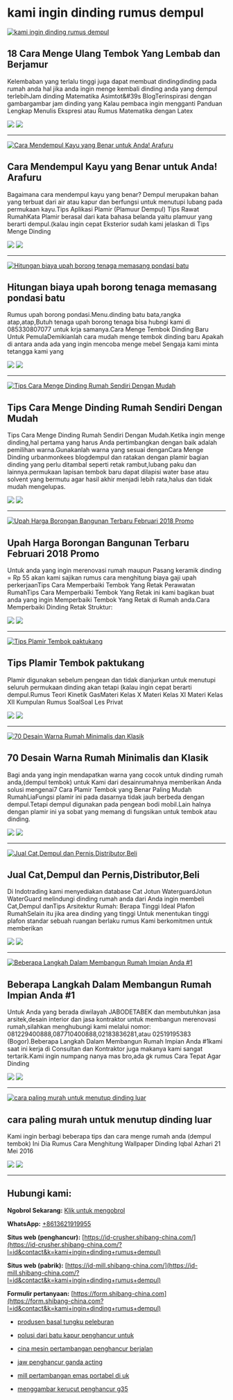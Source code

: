 # kami ingin dinding rumus dempul

<a href="https://swt.shibang-china.com/?l=id&img&k=kami+ingin+dinding+rumus+dempul" target="_blank">![kami ingin dinding rumus dempul](http://static.shibang-china.com/all-800x300/1009.jpg)</a>

## 18 Cara Menge Ulang Tembok Yang Lembab dan Berjamur
Kelembaban yang terlalu tinggi juga dapat membuat dindingdinding pada rumah anda hal jika anda ingin menge kembali dinding anda yang dempul terlebihJam dinding Matematika Asimtot&#39s BlogTerinspirasi dengan gambargambar jam dinding yang Kalau pembaca ingin mengganti Panduan Lengkap Menulis Ekspresi atau Rumus Matematika dengan Latex


<a href="https://whatsapp.shibangsoft.com/WhatsApp.php" target="_blank" title="WhatsApp">![](http://static.shibang-china.com/icon/whatsapp.png)</a> <a href="https://swt.shibang-china.com/?l=id&icon&k=kami+ingin+dinding+rumus+dempul" target="_blank">![](http://static.shibang-china.com/icon/chat-id.png)</a>

---

<a href="https://swt.shibang-china.com/?l=id&img&k=kami+ingin+dinding+rumus+dempul" target="_blank">![Cara Mendempul Kayu yang Benar untuk Anda! Arafuru](http://static.shibang-china.com/all-800x300/1043.jpg)</a>

## Cara Mendempul Kayu yang Benar untuk Anda! Arafuru
Bagaimana cara mendempul kayu yang benar? Dempul merupakan bahan yang terbuat dari air atau kapur dan berfungsi untuk menutupi lubang pada permukaan kayu.Tips Aplikasi Plamir (Plamuur Dempul) Tips Rawat RumahKata Plamir berasal dari kata bahasa belanda yaitu plamuur yang berarti dempul.(kalau ingin cepat Eksterior sudah kami jelaskan di Tips Menge Dinding


<a href="https://whatsapp.shibangsoft.com/WhatsApp.php" target="_blank" title="WhatsApp">![](http://static.shibang-china.com/icon/whatsapp.png)</a> <a href="https://swt.shibang-china.com/?l=id&icon&k=kami+ingin+dinding+rumus+dempul" target="_blank">![](http://static.shibang-china.com/icon/chat-id.png)</a>

---

<a href="https://swt.shibang-china.com/?l=id&img&k=kami+ingin+dinding+rumus+dempul" target="_blank">![Hitungan biaya upah borong tenaga memasang pondasi batu](http://static.shibang-china.com/all-800x300/149.jpg)</a>

## Hitungan biaya upah borong tenaga memasang pondasi batu
Rumus upah borong pondasi.Menu.dinding batu bata,rangka atap,atap,Butuh tenaga upah borong tenaga bisa hubngi kami di 085330807077 untuk krja samanya.Cara Menge Tembok Dinding Baru Untuk PemulaDemikianlah cara mudah menge tembok dinding baru Apakah di antara anda ada yang ingin mencoba menge mebel Sengaja kami minta tetangga kami yang


<a href="https://whatsapp.shibangsoft.com/WhatsApp.php" target="_blank" title="WhatsApp">![](http://static.shibang-china.com/icon/whatsapp.png)</a> <a href="https://swt.shibang-china.com/?l=id&icon&k=kami+ingin+dinding+rumus+dempul" target="_blank">![](http://static.shibang-china.com/icon/chat-id.png)</a>

---

<a href="https://swt.shibang-china.com/?l=id&img&k=kami+ingin+dinding+rumus+dempul" target="_blank">![Tips Cara Menge Dinding Rumah Sendiri Dengan Mudah](http://static.shibang-china.com/all-800x300/1493.jpg)</a>

## Tips Cara Menge Dinding Rumah Sendiri Dengan Mudah
Tips Cara Menge Dinding Rumah Sendiri Dengan Mudah.Ketika ingin menge dinding,hal pertama yang harus Anda pertimbangkan dengan baik adalah pemilihan warna.Gunakanlah warna yang sesuai denganCara Menge Dinding urbanmonkees blogdempul dan ratakan dengan plamir bagian dinding yang perlu ditambal seperti retak rambut,lubang paku dan lainnya.permukaan lapisan tembok baru dapat dilapisi water base atau solvent yang bermutu agar hasil akhir menjadi lebih rata,halus dan tidak mudah mengelupas.


<a href="https://whatsapp.shibangsoft.com/WhatsApp.php" target="_blank" title="WhatsApp">![](http://static.shibang-china.com/icon/whatsapp.png)</a> <a href="https://swt.shibang-china.com/?l=id&icon&k=kami+ingin+dinding+rumus+dempul" target="_blank">![](http://static.shibang-china.com/icon/chat-id.png)</a>

---

<a href="https://swt.shibang-china.com/?l=id&img&k=kami+ingin+dinding+rumus+dempul" target="_blank">![Upah Harga Borongan Bangunan Terbaru Februari 2018 Promo](http://static.shibang-china.com/all-800x300/1335.jpg)</a>

## Upah Harga Borongan Bangunan Terbaru Februari 2018 Promo
Untuk anda yang ingin merenovasi rumah maupun Pasang keramik dinding = Rp 55 akan kami sajikan rumus cara menghitung biaya gaji upah perkerjaanTips Cara Memperbaiki Tembok Yang Retak Perawatan RumahTips Cara Memperbaiki Tembok Yang Retak ini kami bagikan buat anda yang ingin Memperbaiki Tembok Yang Retak di Rumah anda.Cara Memperbaiki Dinding Retak Struktur:


<a href="https://whatsapp.shibangsoft.com/WhatsApp.php" target="_blank" title="WhatsApp">![](http://static.shibang-china.com/icon/whatsapp.png)</a> <a href="https://swt.shibang-china.com/?l=id&icon&k=kami+ingin+dinding+rumus+dempul" target="_blank">![](http://static.shibang-china.com/icon/chat-id.png)</a>

---

<a href="https://swt.shibang-china.com/?l=id&img&k=kami+ingin+dinding+rumus+dempul" target="_blank">![Tips Plamir Tembok paktukang](http://static.shibang-china.com/all-800x300/147.jpg)</a>

## Tips Plamir Tembok paktukang
Plamir digunakan sebelum pengean dan tidak dianjurkan untuk menutupi seluruh permukaan dinding akan tetapi (kalau ingin cepat berarti dempul.Rumus Teori Kinetik GasMateri Kelas X Materi Kelas XI Materi Kelas XII Kumpulan Rumus SoalSoal Les Privat


<a href="https://whatsapp.shibangsoft.com/WhatsApp.php" target="_blank" title="WhatsApp">![](http://static.shibang-china.com/icon/whatsapp.png)</a> <a href="https://swt.shibang-china.com/?l=id&icon&k=kami+ingin+dinding+rumus+dempul" target="_blank">![](http://static.shibang-china.com/icon/chat-id.png)</a>

---

<a href="https://swt.shibang-china.com/?l=id&img&k=kami+ingin+dinding+rumus+dempul" target="_blank">![70 Desain Warna Rumah Minimalis dan Klasik](http://static.shibang-china.com/all-800x300/395.jpg)</a>

## 70 Desain Warna Rumah Minimalis dan Klasik
Bagi anda yang ingin mendapatkan warna yang cocok untuk dinding rumah anda,(dempul tembok) untuk Kami dari desainrumahnya memberikan Anda solusi mengenai7 Cara Plamir Tembok yang Benar Paling Mudah RumahLiaFungsi plamir ini pada dasarnya tidak jauh berbeda dengan dempul.Tetapi dempul digunakan pada pengean bodi mobil.Lain halnya dengan plamir ini ya sobat yang memang di fungsikan untuk tembok atau dinding.


<a href="https://whatsapp.shibangsoft.com/WhatsApp.php" target="_blank" title="WhatsApp">![](http://static.shibang-china.com/icon/whatsapp.png)</a> <a href="https://swt.shibang-china.com/?l=id&icon&k=kami+ingin+dinding+rumus+dempul" target="_blank">![](http://static.shibang-china.com/icon/chat-id.png)</a>

---

<a href="https://swt.shibang-china.com/?l=id&img&k=kami+ingin+dinding+rumus+dempul" target="_blank">![Jual Cat,Dempul dan Pernis,Distributor,Beli](http://static.shibang-china.com/all-800x300/1068.jpg)</a>

## Jual Cat,Dempul dan Pernis,Distributor,Beli
Di Indotrading kami menyediakan database Cat Jotun WaterguardJotun WaterGuard melindungi dinding rumah anda dari Anda ingin membeli Cat,Dempul danTips Arsitektur Rumah: Berapa Tinggi Ideal Plafon RumahSelain itu jika area dinding yang tinggi Untuk menentukan tinggi plafon standar sebuah ruangan berlaku rumus Kami berkomitmen untuk memberikan


<a href="https://whatsapp.shibangsoft.com/WhatsApp.php" target="_blank" title="WhatsApp">![](http://static.shibang-china.com/icon/whatsapp.png)</a> <a href="https://swt.shibang-china.com/?l=id&icon&k=kami+ingin+dinding+rumus+dempul" target="_blank">![](http://static.shibang-china.com/icon/chat-id.png)</a>

---

<a href="https://swt.shibang-china.com/?l=id&img&k=kami+ingin+dinding+rumus+dempul" target="_blank">![Beberapa Langkah Dalam Membangun Rumah Impian Anda #1](http://static.shibang-china.com/all-800x300/621.jpg)</a>

## Beberapa Langkah Dalam Membangun Rumah Impian Anda #1
Untuk Anda yang berada diwilayah JABODETABEK dan membutuhkan jasa arsitek,desain interior dan jasa kontraktor untuk membangun merenovasi rumah,silahkan menghubungi kami melalui nomor: 081229400888,087710400888,02183836281,atau 02519195383 (Bogor).Beberapa Langkah Dalam Membangun Rumah Impian Anda #1kami saat ini kerja di Consultan dan Kontraktor juga makanya kami sangat tertarik.Kami ingin numpang nanya mas bro,ada gk rumus Cara Tepat Agar Dinding


<a href="https://whatsapp.shibangsoft.com/WhatsApp.php" target="_blank" title="WhatsApp">![](http://static.shibang-china.com/icon/whatsapp.png)</a> <a href="https://swt.shibang-china.com/?l=id&icon&k=kami+ingin+dinding+rumus+dempul" target="_blank">![](http://static.shibang-china.com/icon/chat-id.png)</a>

---

<a href="https://swt.shibang-china.com/?l=id&img&k=kami+ingin+dinding+rumus+dempul" target="_blank">![cara paling murah untuk menutup dinding luar](http://static.shibang-china.com/all-800x300/384.jpg)</a>

## cara paling murah untuk menutup dinding luar
Kami ingin berbagi beberapa tips dan cara menge rumah anda (dempul tembok) Ini Dia Rumus Cara Menghitung Wallpaper Dinding Iqbal Azhari 21 Mei 2016

<a href="https://whatsapp.shibangsoft.com/WhatsApp.php" target="_blank" title="WhatsApp">![](http://static.shibang-china.com/icon/whatsapp.png)</a> <a href="https://swt.shibang-china.com/?l=id&icon&k=kami+ingin+dinding+rumus+dempul" target="_blank">![](http://static.shibang-china.com/icon/chat-id.png)</a>

---
## Hubungi kami:

**Ngobrol Sekarang:** [Klik untuk mengobrol](https://swt.shibang-china.com?l=id&contact&k=kami+ingin+dinding+rumus+dempul)

**WhatsApp:**  [+8613621919955](https://whatsapp.shibangsoft.com/WhatsApp.php)

**Situs web (penghancur):** [https://id-crusher.shibang-china.com/](https://id-crusher.shibang-china.com/?l=id&contact&k=kami+ingin+dinding+rumus+dempul)

**Situs web (pabrik):** [https://id-mill.shibang-china.com/](https://id-mill.shibang-china.com/?l=id&contact&k=kami+ingin+dinding+rumus+dempul)

**Formulir pertanyaan:** [https://form.shibang-china.com](https://form.shibang-china.com?l=id&contact&k=kami+ingin+dinding+rumus+dempul)

* [produsen basal tungku peleburan](../36/produsen%20basal%20tungku%20peleburan.md)

* [polusi dari batu kapur penghancur untuk](../34/polusi%20dari%20batu%20kapur%20penghancur%20untuk.md)

* [cina mesin pertambangan penghancur berjalan](../39/cina%20mesin%20pertambangan%20penghancur%20berjalan.md)

* [jaw penghancur ganda acting](../32/jaw%20penghancur%20ganda%20acting.md)

* [mill pertambangan emas portabel di uk](../33/mill%20pertambangan%20emas%20portabel%20di%20uk.md)

* [menggambar kerucut penghancur g35](../36/menggambar%20kerucut%20penghancur%20g35.md)